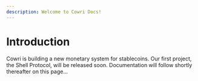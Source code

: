```yaml
---
description: Welcome to Cowri Docs!
---
```


# Introduction

Cowri is building a new monetary system for stablecoins. Our first project, the Shell Protocol, will be released soon. Documentation will follow shortly thereafter on this page...

